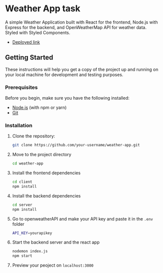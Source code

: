 # Weather App task

A simple Weather Application built with React for the frontend, Node.js with Express for the backend, and OpenWeatherMap API for weather data. Styled with Styled Components.
- [Deployed link](https://6510c6096686c82e7a9ab6ef--lustrous-cucurucho-849ef6.netlify.app/)
  
## Getting Started

These instructions will help you get a copy of the project up and running on your local machine for development and testing purposes.

### Prerequisites

Before you begin, make sure you have the following installed:

- [Node.js](https://nodejs.org/) (with npm or yarn)
- [Git](https://git-scm.com/)

### Installation

1. Clone the repository:
   ```bash
   git clone https://github.com/your-username/weather-app.git

2. Move to the project directory
    ```bash
   cd weather-app

3. Install the frontend dependencies
    ```bash
   cd client
   npm install

4. Install the backend dependencies
   ```bash
   cd server
   npm install

5. Go to openweatherAPI and make your API key and paste it in the `.env` folder
   ```bash
   API_KEY=yourapikey

6. Start the backend server and the react app
   ```bash
   nodemon index.js
   npm start

7. Preview your peoject on `localhost:3000`

